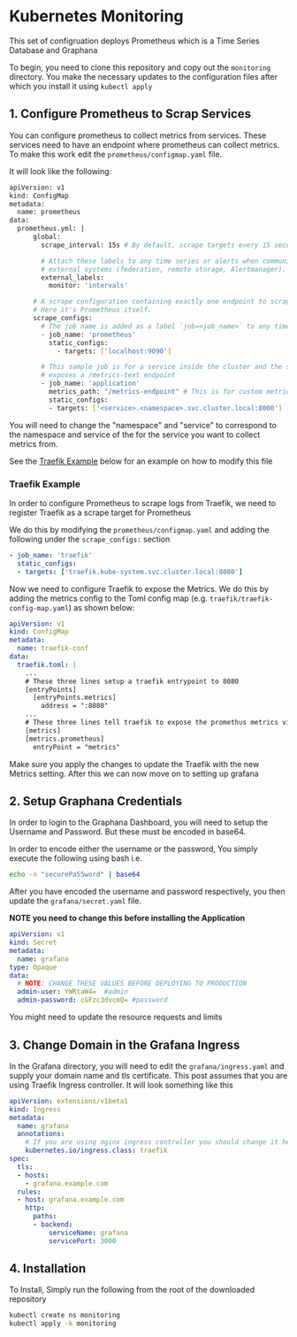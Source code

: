 # Kubernetes Monitoring

This set of configruation deploys Prometheus which is a Time Series Database and Graphana

To begin, you need to clone this repository and copy out the `monitoring` directory. You make the necessary updates to the configuration files after which you install it using `kubectl apply`

## 1. Configure Prometheus to Scrap Services
You can configure prometheus to collect metrics from services. These services need to have an endpoint where prometheus can collect metrics. To make this work edit the `prometheus/configmap.yaml` file.

It will look like the following:

```bash
apiVersion: v1
kind: ConfigMap
metadata:
  name: prometheus
data:
  prometheus.yml: |
      global:
        scrape_interval: 15s # By default, scrape targets every 15 seconds.

        # Attach these labels to any time series or alerts when communicating with
        # external systems (federation, remote storage, Alertmanager).
        external_labels:
          monitor: 'intervals'

      # A scrape configuration containing exactly one endpoint to scrape:
      # Here it's Prometheus itself.
      scrape_configs:
        # The job name is added as a label `job=<job_name>` to any timeseries scraped from this config.
        - job_name: 'prometheus'
          static_configs:
            - targets: ['localhost:9090']

        # This sample job is for a service inside the cluster and the service
        # exposes a /metrics-text endpoint
        - job_name: 'application'
          metrics_path: "/metrics-endpoint" # This is for custom metrics endpoint, the default is /metrics
          static_configs:
          - targets: ['<service>.<namespace>.svc.cluster.local:8000']
```

You will need to change the "namespace" and "service" to correspond to the namespace and service of the for the service you want to collect metrics from.

See the [Traefik Example](#traefik-example) below for an example on how to modify this file

### Traefik Example

In order to configure Prometheus to scrape logs from Traefik, we need to register Traefik as a scrape target for Prometheus

We do this by modifying the `prometheus/configmap.yaml` and adding the following under the `scrape_configs:` section

```yaml
- job_name: 'traefik'
  static_configs:
  - targets: ['traefik.kube-system.svc.cluster.local:8080']
```

Now we need to configure Traefik to expose the Metrics. We do this by adding the metrics config to the Toml config map (e.g. `traefik/traefik-config-map.yaml`) as shown below:

```yaml
apiVersion: v1
kind: ConfigMap
metadata:
  name: traefik-conf
data:
  traefik.toml: |
    ...
    # These three lines setup a traefik entrypoint to 8080
    [entryPoints]
      [entryPoints.metrics]
        address = ":8080"
    ...
    # These three lines tell traefik to expose the promethus metrics via the metrics entrypoint
    [metrics]
    [metrics.prometheus]
      entryPoint = "metrics"
```

Make sure you apply the changes to update the Traefik with the new Metrics setting. After this we can now move on to setting up grafana

## 2. Setup Graphana Credentials

In order to login to the Graphana Dashboard, you will need to setup the Username and Password. But these must be encoded in base64.

In order to encode either the username or the password, You simply execute the following using bash i.e.

```bash
echo -n "securePa55word" | base64
```

After you have encoded the username and password respectively, you then update the `grafana/secret.yaml` file.

**NOTE you need to change this before installing the Application**

```yaml
apiVersion: v1
kind: Secret
metadata:
  name: grafana
type: Opaque
data:
  # NOTE: CHANGE THESE VALUES BEFORE DEPLOYING TO PRODUCTION
  admin-user: YWRtaW4=  #admin
  admin-password: cGFzc3dvcmQ= #password
```

You might need to update the resource requests and limits

## 3. Change Domain in the Grafana Ingress

In the Grafana directory, you will need to edit the `grafana/ingress.yaml` and supply your domain name and tls certificate. This post assumes that you are using Traefik Ingress controller. It will look something like this

```yaml
apiVersion: extensions/v1beta1
kind: Ingress
metadata:
  name: grafana
  annotations:
    # If you are using nginx ingress controller you should change it here
    kubernetes.io/ingress.class: traefik
spec:
  tls:
  - hosts:
    - grafana.example.com
  rules:
  - host: grafana.example.com
    http:
      paths:
      - backend:
          serviceName: grafana
          servicePort: 3000
```


## 4. Installation
To Install, Simply run the following from the root of the downloaded repository

```bash
kubectl create ns monitoring
kubectl apply -k monitoring
```
